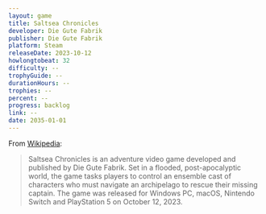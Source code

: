 ```yaml
---
layout: game
title: Saltsea Chronicles
developer: Die Gute Fabrik
publisher: Die Gute Fabrik
platform: Steam
releaseDate: 2023-10-12
howlongtobeat: 32
difficulty: --
trophyGuide: --
durationHours: --
trophies: --
percent: --
progress: backlog
link: --
date: 2035-01-01
---
```


From [Wikipedia](https://en.wikipedia.org/wiki/Saltsea_Chronicles):

> Saltsea Chronicles is an adventure video game developed and published by Die Gute Fabrik. Set in a flooded, post-apocalyptic world, the game tasks players to control an ensemble cast of characters who must navigate an archipelago to rescue their missing captain. The game was released for Windows PC, macOS, Nintendo Switch and PlayStation 5 on October 12, 2023.
